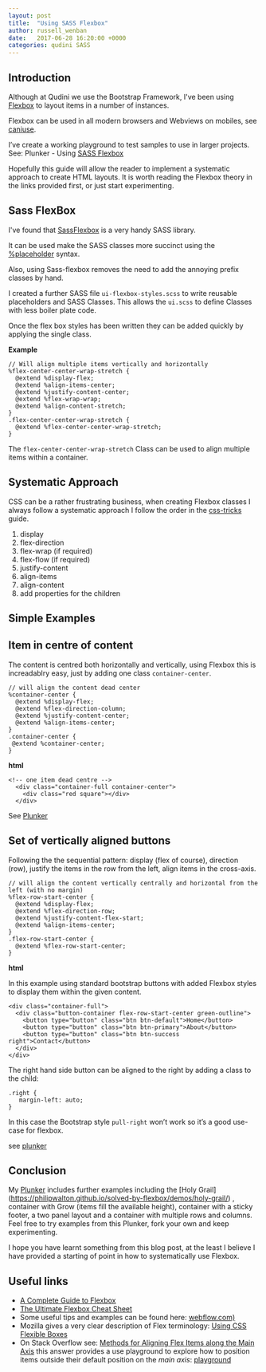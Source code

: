 ```yaml
---
layout: post
title:  "Using SASS Flexbox"
author: russell_wenban
date:   2017-06-28 16:20:00 +0000
categories: qudini SASS
---
```

## Introduction

Although at Qudini we use the Bootstrap Framework, I've been using [Flexbox](https://developer.mozilla.org/en-US/docs/Learn/CSS/CSS_layout/Flexbox) to layout items in a number of instances.

Flexbox can be used in all modern browsers and Webviews on mobiles, see [caniuse](http://caniuse.com/#feat=flexbox).

I’ve create a working playground to test samples to use in larger projects. See: Plunker - Using [SASS Flexbox](https://plnkr.co/edit/Q8r9z3LznyQsse9vppPu)

Hopefully this guide will allow the reader to implement a systematic approach to create HTML layouts. It is worth reading the Flexbox theory in the links provided first, or just start experimenting.

## Sass FlexBox

I've found that [SassFlexbox](https://github.com/zessx/sass-flexbox) is a very handy SASS library.

It can be used make the SASS classes more succinct using the [%placeholder](http://thesassway.com/intermediate/understanding-placeholder-selectors) syntax.

Also, using Sass-flexbox removes the need to add the annoying prefix classes by hand.

I created a further SASS file `ui-flexbox-styles.scss` to write reusable placeholders and SASS Classes. This allows the `ui.scss` to define Classes with less boiler plate code.

Once the flex box styles has been written they can be added quickly by applying the single class.

**Example**

```
// Will align multiple items vertically and horizontally
%flex-center-center-wrap-stretch {
  @extend %display-flex;
  @extend %align-items-center;
  @extend %justify-content-center;
  @extend %flex-wrap-wrap;
  @extend %align-content-stretch;
}
.flex-center-center-wrap-stretch {
  @extend %flex-center-center-wrap-stretch;
}
```

The `flex-center-center-wrap-stretch` Class can be used to align multiple items within a container.

## Systematic Approach

CSS can be a rather frustrating business, when creating Flexbox classes I always follow a systematic approach  I follow the order  in the [css-tricks](https://css-tricks.com/snippets/css/a-guide-to-flexbox/) guide.

1. display
2. flex-direction
3. flex-wrap (if required)
4. flex-flow (if required)
5. justify-content
6. align-items
7. align-content
8. add properties for the children

## Simple Examples

## Item in centre of content

The content is centred both horizontally and vertically, using Flexbox this is increadablry easy, just by adding one class `container-center`.


```
// will align the content dead center
%container-center {
  @extend %display-flex;
  @extend %flex-direction-column;
  @extend %justify-content-center;
  @extend %align-items-center;
}
.container-center {
 @extend %container-center;
}
```

**html**

```
<!-- one item dead centre -->
  <div class="container-full container-center">
    <div class="red square"></div>
  </div>
```

See [Plunker](https://plnkr.co/edit/ACY04CTPObd9dDkQ2tOX)


## Set of vertically aligned buttons

Following the the sequential pattern: display (flex of course), direction (row), justify the items in the row from the left, align items in the cross-axis. 

```
// will align the content vertically centrally and horizontal from the left (with no margin)
%flex-row-start-center {
  @extend %display-flex;
  @extend %flex-direction-row;
  @extend %justify-content-flex-start;
  @extend %align-items-center;
}
.flex-row-start-center {
  @extend %flex-row-start-center;
}
```

**html**

In this example using standard bootstrap buttons with added Flexbox styles to display them within the given content.

```
<div class="container-full">
  <div class="button-container flex-row-start-center green-outline">
    <button type="button" class="btn btn-default">Home</button>
    <button type="button" class="btn btn-primary">About</button>
    <button type="button" class="btn btn-success right">Contact</button>
  </div>
</div>
```

The right hand side button can be aligned to the right by adding a class to the child:

```
.right {
   margin-left: auto;
}
```

In this case the Bootstrap style `pull-right` won’t work so it’s a good use-case for flexbox.

see [plunker](https://plnkr.co/edit/IRk6peFHYllMt11ARJlY)


## Conclusion

My [Plunker](https://plnkr.co/edit/Q8r9z3LznyQsse9vppPu?p=preview) includes further examples including the [Holy Grail] (https://philipwalton.github.io/solved-by-flexbox/demos/holy-grail/) , container with Grow (items fill the available height), container with a sticky footer, a two panel layout and a container with multiple rows and columns. Feel free to try examples from this Plunker, fork your own and keep experimenting.

I hope you have learnt something from this blog post, at the least I believe I have provided a starting of point in how to systematically use Flexbox.

## Useful links

* [A Complete Guide to Flexbox](https://css-tricks.com/snippets/css/a-guide-to-flexbox/)
* [The Ultimate Flexbox Cheat Sheet](http://www.sketchingwithcss.com/samplechapter/cheatsheet.html)
* Some useful tips and examples can be found here: [webflow.com)](https://preview.webflow.com/preview/flexbox?preview=78f49011ac3db6ccea265c2ba8a94185&m=1)
* Mozilla gives a very clear description of Flex terminology: [Using CSS Flexible Boxes](https://developer.mozilla.org/en-US/docs/Web/CSS/CSS_Flexible_Box_Layout/Using_CSS_flexible_boxes)
* On Stack Overflow see: [Methods for Aligning Flex Items along the Main Axis](https://stackoverflow.com/questions/32551291/in-css-flexbox-why-are-there-no-justify-items-and-justify-self-properties/33856609#33856609) this answer provides a use playground to explore how to position items outside their default position on the _main axis_: [playground](https://stackoverflow.com/questions/32551291/in-css-flexbox-why-are-there-no-justify-items-and-justify-self-properties/33856609#33856609)



